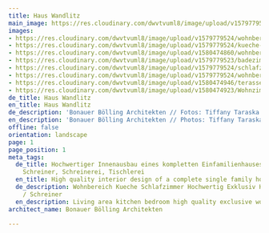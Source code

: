 ```yaml
---
title: Haus Wandlitz
main_image: https://res.cloudinary.com/dwvtvuml8/image/upload/v1579779524/wohnbereich-kaminzimmer-Einbauschrank_eitk6y.jpg
images:
- https://res.cloudinary.com/dwvtvuml8/image/upload/v1579779524/wohnbereich-kaminzimmer-Einbauschrank_eitk6y.jpg
- https://res.cloudinary.com/dwvtvuml8/image/upload/v1579779524/kueche-kochinsel-einbauschrank-holz_vugrkd.jpg
- https://res.cloudinary.com/dwvtvuml8/image/upload/v1580474860/wohnbereich-terasse-kueche-holz-wohnzimmer_tx0ovt.jpg
- https://res.cloudinary.com/dwvtvuml8/image/upload/v1579779523/badezimmer-waschbecken-waschtisch-hochwertig_wpqaja.jpg
- https://res.cloudinary.com/dwvtvuml8/image/upload/v1579779524/schlafzimmer-holz-einbauschrank-schiebetuer_ox659z.jpg
- https://res.cloudinary.com/dwvtvuml8/image/upload/v1579779524/wohnbereich-terasse-kueche-holz_zo34ce.jpg
- https://res.cloudinary.com/dwvtvuml8/image/upload/v1580474946/terasse-kueche-holz-hochwertig-fenster_fq3xg1.jpg
- https://res.cloudinary.com/dwvtvuml8/image/upload/v1580474923/Wohnzimmer-Wandpaneele-Holzverkleidung-Wohnbereich_iiffjd.jpg
de_title: Haus Wandlitz
en_title: Haus Wandlitz
de_description: 'Bonauer Bölling Architekten // Fotos: Tiffany Taraska'
en_description: 'Bonauer Bölling Architekten // Photos: Tiffany Taraska'
offline: false
orientation: landscape
page: 1
page_position: 1
meta_tags:
  de_title: Hochwertiger Innenausbau eines kompletten Einfamilienhauses, Tischler,
    Schreiner, Schreinerei, Tischlerei
  en_title: High quality interior design of a complete single family house
  de_description: Wohnbereich Kueche Schlafzimmer Hochwertig Exklusiv Holz vom Tischler
    / Schreiner
  en_description: Living area kitchen bedroom high quality exclusive wood
architect_name: Bonauer Bölling Architekten

---
```


